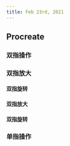 ```yaml
---
title: Feb 23rd, 2021
---
```


## Procreate
### 双指操作
### 双指放大
#### 双指旋转
#### 双指放大
#### 双指旋转
### 单指操作
